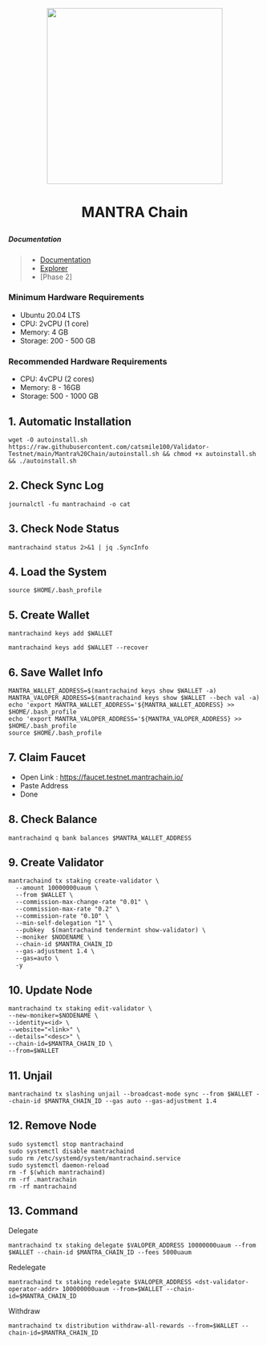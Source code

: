 <p align="center">
  <img height="350" height="350" src="https://github.com/catsmile100/Validator-Testnet/assets/85368621/497141eb-d744-40ab-86b7-0098904c46cf">
</p>
<h1>
<p align="center"> MANTRA Chain </p>
</h1>

##### Documentation
> - [Documentation](https://docs.mantrachain.io/operate-a-node/initial-setup)
> - [Explorer](https://explorer.testnet.mantrachain.io/mantrachain)
> - [Phase 2]

### Minimum Hardware Requirements
- Ubuntu 20.04 LTS
- CPU: 2vCPU (1 core)
- Memory: 4 GB
- Storage: 200 - 500 GB

### Recommended Hardware Requirements
- CPU: 4vCPU (2 cores)
- Memory: 8 - 16GB
- Storage: 500 - 1000 GB

## 1. Automatic Installation
```
wget -O autoinstall.sh https://raw.githubusercontent.com/catsmile100/Validator-Testnet/main/Mantra%20Chain/autoinstall.sh && chmod +x autoinstall.sh && ./autoinstall.sh
```

## 2. Check Sync Log
```
journalctl -fu mantrachaind -o cat
```

## 3. Check Node Status
```
mantrachaind status 2>&1 | jq .SyncInfo
```

## 4. Load the System
```
source $HOME/.bash_profile
```

## 5. Create Wallet
```
mantrachaind keys add $WALLET
```

```
mantrachaind keys add $WALLET --recover
```

## 6. Save Wallet Info
```
MANTRA_WALLET_ADDRESS=$(mantrachaind keys show $WALLET -a)
MANTRA_VALOPER_ADDRESS=$(mantrachaind keys show $WALLET --bech val -a)
echo 'export MANTRA_WALLET_ADDRESS='${MANTRA_WALLET_ADDRESS} >> $HOME/.bash_profile
echo 'export MANTRA_VALOPER_ADDRESS='${MANTRA_VALOPER_ADDRESS} >> $HOME/.bash_profile
source $HOME/.bash_profile
```

## 7. Claim Faucet

- Open Link : https://faucet.testnet.mantrachain.io/
- Paste Address
- Done

## 8. Check Balance 
```
mantrachaind q bank balances $MANTRA_WALLET_ADDRESS
```

## 9. Create Validator
```
mantrachaind tx staking create-validator \
  --amount 10000000uaum \
  --from $WALLET \
  --commission-max-change-rate "0.01" \
  --commission-max-rate "0.2" \
  --commission-rate "0.10" \
  --min-self-delegation "1" \
  --pubkey  $(mantrachaind tendermint show-validator) \
  --moniker $NODENAME \
  --chain-id $MANTRA_CHAIN_ID
  --gas-adjustment 1.4 \
  --gas=auto \
  -y
```

## 10. Update Node
```
mantrachaind tx staking edit-validator \
--new-moniker=$NODENAME \
--identity=<id> \
--website="<link>" \
--details="<desc>" \
--chain-id=$MANTRA_CHAIN_ID \
--from=$WALLET
```

## 11. Unjail
```
mantrachaind tx slashing unjail --broadcast-mode sync --from $WALLET --chain-id $MANTRA_CHAIN_ID --gas auto --gas-adjustment 1.4
```

## 12. Remove Node
```
sudo systemctl stop mantrachaind
sudo systemctl disable mantrachaind
sudo rm /etc/systemd/system/mantrachaind.service
sudo systemctl daemon-reload
rm -f $(which mantrachaind)
rm -rf .mantrachain
rm -rf mantrachaind
```

## 13. Command
Delegate
```
mantrachaind tx staking delegate $VALOPER_ADDRESS 10000000uaum --from $WALLET --chain-id $MANTRA_CHAIN_ID --fees 5000uaum
```
Redelegate
```
mantrachaind tx staking redelegate $VALOPER_ADDRESS <dst-validator-operator-addr> 100000000uaum --from=$WALLET --chain-id=$MANTRA_CHAIN_ID
```
Withdraw
```
mantrachaind tx distribution withdraw-all-rewards --from=$WALLET --chain-id=$MANTRA_CHAIN_ID
```
